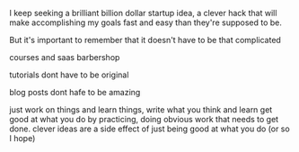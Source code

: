 I keep seeking a brilliant billion dollar startup idea, a clever hack that will make accomplishing my goals fast and easy than they're supposed to be.

But it's important to remember that it doesn't have to be that complicated


courses and saas
barbershop

tutorials dont have to be original

blog posts dont hafe to be amazing

just work on things and learn things, write what you think and learn
get good at what you do by practicing, doing obvious work that needs to get done.
clever ideas are a side effect of just being good at what  you do (or so I hope)